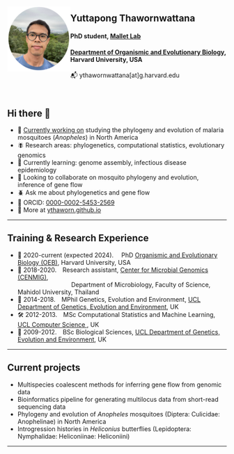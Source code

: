 <a href="url"><img src="public/yuttapong.png" align="left" height="150"></a>

## Yuttapong Thawornwattana

#### PhD student, [Mallet Lab](mallet.oeb.harvard.edu/)

#### [Department of Organismic and Evolutionary Biology](https://oeb.harvard.edu/), Harvard University, USA

📬 ythawornwattana[at]g.harvard.edu

<br />

## Hi there 👋
- 🦟 [Currently working on](#current-projects) studying the phylogeny and evolution of malaria mosquitoes (_Anopheles_) in North America
- 🪰 Research areas: phylogenetics, computational statistics, evolutionary genomics
- 🐝 Currently learning: genome assembly, infectious disease epidemiology
- 🐛 Looking to collaborate on mosquito phylogeny and evolution, inference of gene flow
- 🪲 Ask me about phylogenetics and gene flow
- 🐞 ORCID: [0000-0002-5453-2569](https://orcid.org/0000-0003-2745-163X)
- 🐙 More at [ythaworn.github.io](https://ythaworn.github.io/)

---

## Training & Research Experience

- 🦋 2020-current (expected 2024)\.&emsp; PhD [Organismic and Evolutionary Biology (OEB)](https://oeb.harvard.edu/), Harvard University, USA
- 🦠 2018-2020\.&emsp;Research assistant, [Center for Microbial Genomics (CENMIG)](https://microbiology.sc.mahidol.ac.th/cenmig/),  
&emsp;&emsp;&emsp;&emsp;&emsp;&emsp;&emsp;&emsp;&ensp;&nbsp;Department of Microbiology, Faculty of Science, Mahidol University, Thailand
- 🧬 2014-2018\.&emsp;MPhil Genetics, Evolution and Environment, [UCL Department of Genetics, Evolution and Environment](https://www.ucl.ac.uk/biosciences/gee), UK
- 🛠 2012-2013\.&emsp;MSc Computational Statistics and Machine Learning, [UCL Computer Science
](https://www.ucl.ac.uk/computer-science/), UK
- 🐛 2009-2012\.&emsp;BSc Biological Sciences, [UCL Department of Genetics, Evolution and Environment](https://www.ucl.ac.uk/biosciences/gee), UK

---

## Current projects

- Multispecies coalescent methods for inferring gene flow from genomic data
- Bioinformatics pipeline for generating multilocus data from short-read sequencing data
- Phylogeny and evolution of _Anopheles_ mosquitoes (Diptera: Culicidae: Anophelinae) in North America
- Introgression histories in _Heliconius_ butterflies (Lepidoptera: Nymphalidae: Heliconiinae: Heliconiini)

---
